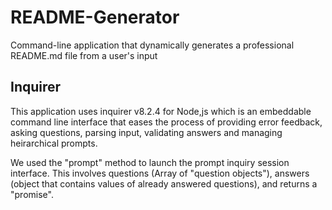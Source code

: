 # README-Generator
Command-line application that dynamically generates a professional README.md file from a user's input

## 

## Inquirer
This application uses  inquirer v8.2.4  for Node,js which is an embeddable command line interface that eases the process of providing error feedback, asking questions, parsing input, validating answers and managing heirarchical prompts.

We used the "prompt" method to launch the prompt inquiry session interface. This involves questions (Array of "question objects"), answers (object that contains values of already answered questions), and returns a "promise".